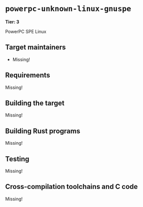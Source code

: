 # `powerpc-unknown-linux-gnuspe`

**Tier: 3**

PowerPC SPE Linux

## Target maintainers

- Missing!

## Requirements

Missing!

## Building the target

Missing!

## Building Rust programs

Missing!

## Testing

Missing!

## Cross-compilation toolchains and C code

Missing!
